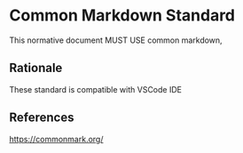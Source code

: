 # Common Markdown Standard

This normative document MUST USE common markdown,

## Rationale

These standard is compatible with VSCode IDE

## References

https://commonmark.org/